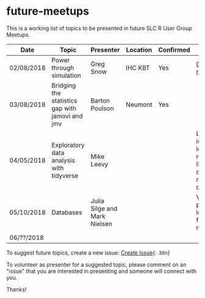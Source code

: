 # future-meetups
This is a working list of topics to be presented in future SLC R User Group Meetups.

|Date|Topic|Presenter|Location|Confirmed|Notes|
|---|---|---|---|---|---|
|02/08/2018|Power through simulation|Greg Snow|IHC KBT|Yes|[GitHub repo](https://github.com/slc-rug/2018-02-power-simulation)|
|03/08/2018|Bridging the statistics gap with jamovi and jmv|Barton Poulson|Neumont|Yes|   |
|04/05/2018|Exploratory data analysis with tidyverse|Mike Leevy|   |   |Looking into IHC location near IMC, date may change|
|05/10/2018|Databases|Julia Silge and Mark Nielsen|   |   |Venifi is potential location for this meetup|
|06/??/2018| | | | | |

To suggest future topics, create a new issue:
[Create Issue](https://github.com/slc-rug/future-meetups/issues/new){: .btn}

To volunteer as presenter for a suggested topic, please comment on an "issue" that you are interested in presenting and someone will connect with you.

Thanks!